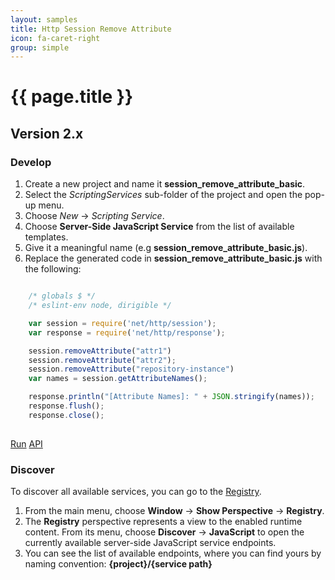 ```yaml
---
layout: samples
title: Http Session Remove Attribute
icon: fa-caret-right
group: simple
---
```


{{ page.title }}
===

Version 2.x
---

### Develop


1. Create a new project and name it **session_remove_attribute_basic**.
2. Select the *ScriptingServices* sub-folder of the project and open the pop-up menu.
3. Choose *New* -> *Scripting Service*.
4. Choose **Server-Side JavaScript Service** from the list of available templates.
5. Give it a meaningful name (e.g **session_remove_attribute_basic.js**).
6. Replace the generated code in **session_remove_attribute_basic.js** with the following:

```javascript

	/* globals $ */
	/* eslint-env node, dirigible */

	var session = require('net/http/session');
	var response = require('net/http/response');

	session.removeAttribute("attr1")
	session.removeAttribute("attr2");
	session.removeAttribute("repository-instance")
	var names = session.getAttributeNames();

	response.println("[Attribute Names]: " + JSON.stringify(names));
	response.flush();
	response.close();
	
```

<div class="btn-toolbar pull-right">
	<a class="btn btn-warning" href="http://dirigible.eclipse.org/services/web/registry/anonymous.html?git=https://github.com/dirigiblelabs/sample_net_http_session_remove_attribute_basic.git">Run</a>
	<a class="btn btn-info" href="http://www.dirigible.io/api/http_session.html">API</a>
</div>

### Discover

To discover all available services, you can go to the [Registry](../help/registry.html).

1. From the main menu, choose **Window** -> **Show Perspective** -> **Registry**.
2. The **Registry** perspective represents a view to the enabled runtime content. From its menu, choose **Discover** -> **JavaScript** to open the currently available server-side JavaScript service endpoints.
3. You can see the list of available endpoints, where you can find yours by naming convention: **{project}/{service path}**

